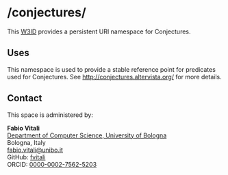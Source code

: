 # /conjectures/
This [W3ID](https://w3id.org) provides a persistent URI namespace for Conjectures.

## Uses
This namespace is used to provide a stable reference point for predicates used for Conjectures. See http://conjectures.altervista.org/ for more details.

## Contact
This space is administered by:

**Fabio Vitali**  <br>
[Department of Computer Science, University of Bologna](https://disi.unibo.it/) <br>
Bologna, Italy  <br>
<fabio.vitali@unibo.it> <br>
GitHub: [fvitali](https://github.com/fvitali)  <br>
ORCID: [0000-0002-7562-5203](https://orcid.org/0000-0002-7562-52030) <br>

